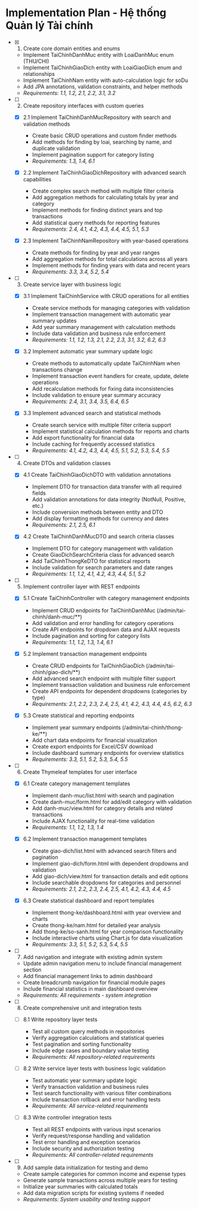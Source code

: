 # Implementation Plan - Hệ thống Quản lý Tài chính

- [x] 1. Create core domain entities and enums
  - Implement TaiChinhDanhMuc entity with LoaiDanhMuc enum (THU/CHI)
  - Implement TaiChinhGiaoDich entity with LoaiGiaoDich enum and relationships
  - Implement TaiChinhNam entity with auto-calculation logic for soDu
  - Add JPA annotations, validation constraints, and helper methods
  - _Requirements: 1.1, 1.2, 2.1, 2.2, 3.1, 3.2_

- [ ] 2. Create repository interfaces with custom queries
  - [x] 2.1 Implement TaiChinhDanhMucRepository with search and validation methods
    - Create basic CRUD operations and custom finder methods
    - Add methods for finding by loai, searching by name, and duplicate validation
    - Implement pagination support for category listing
    - _Requirements: 1.3, 1.4, 6.1_

  - [x] 2.2 Implement TaiChinhGiaoDichRepository with advanced search capabilities
    - Create complex search method with multiple filter criteria
    - Add aggregation methods for calculating totals by year and category
    - Implement methods for finding distinct years and top transactions
    - Add statistical query methods for reporting features
    - _Requirements: 2.4, 4.1, 4.2, 4.3, 4.4, 4.5, 5.1, 5.3_

  - [x] 2.3 Implement TaiChinhNamRepository with year-based operations
    - Create methods for finding by year and year ranges
    - Add aggregation methods for total calculations across all years
    - Implement methods for finding years with data and recent years
    - _Requirements: 3.3, 3.4, 5.2, 5.4_

- [ ] 3. Create service layer with business logic
  - [x] 3.1 Implement TaiChinhService with CRUD operations for all entities
    - Create service methods for managing categories with validation
    - Implement transaction management with automatic year summary updates
    - Add year summary management with calculation methods
    - Include data validation and business rule enforcement
    - _Requirements: 1.1, 1.2, 1.3, 2.1, 2.2, 2.3, 3.1, 3.2, 6.2, 6.3_

  - [x] 3.2 Implement automatic year summary update logic
    - Create methods to automatically update TaiChinhNam when transactions change
    - Implement transaction event handlers for create, update, delete operations
    - Add recalculation methods for fixing data inconsistencies
    - Include validation to ensure year summary accuracy
    - _Requirements: 2.4, 3.1, 3.4, 3.5, 6.4, 6.5_

  - [x] 3.3 Implement advanced search and statistical methods
    - Create search service with multiple filter criteria support
    - Implement statistical calculation methods for reports and charts
    - Add export functionality for financial data
    - Include caching for frequently accessed statistics
    - _Requirements: 4.1, 4.2, 4.3, 4.4, 4.5, 5.1, 5.2, 5.3, 5.4, 5.5_

- [ ] 4. Create DTOs and validation classes
  - [x] 4.1 Create TaiChinhGiaoDichDTO with validation annotations
    - Implement DTO for transaction data transfer with all required fields
    - Add validation annotations for data integrity (NotNull, Positive, etc.)
    - Include conversion methods between entity and DTO
    - Add display formatting methods for currency and dates
    - _Requirements: 2.1, 2.5, 6.1_

  - [x] 4.2 Create TaiChinhDanhMucDTO and search criteria classes
    - Implement DTO for category management with validation
    - Create GiaoDichSearchCriteria class for advanced search
    - Add TaiChinhThongKeDTO for statistical reports
    - Include validation for search parameters and date ranges
    - _Requirements: 1.1, 1.2, 4.1, 4.2, 4.3, 4.4, 5.1, 5.2_

- [ ] 5. Implement controller layer with REST endpoints
  - [x] 5.1 Create TaiChinhController with category management endpoints
    - Implement CRUD endpoints for TaiChinhDanhMuc (/admin/tai-chinh/danh-muc/**)
    - Add validation and error handling for category operations
    - Create API endpoints for dropdown data and AJAX requests
    - Include pagination and sorting for category lists
    - _Requirements: 1.1, 1.2, 1.3, 1.4, 6.1_

  - [x] 5.2 Implement transaction management endpoints
    - Create CRUD endpoints for TaiChinhGiaoDich (/admin/tai-chinh/giao-dich/**)
    - Add advanced search endpoint with multiple filter support
    - Implement transaction validation and business rule enforcement
    - Create API endpoints for dependent dropdowns (categories by type)
    - _Requirements: 2.1, 2.2, 2.3, 2.4, 2.5, 4.1, 4.2, 4.3, 4.4, 4.5, 6.2, 6.3_

  - [x] 5.3 Create statistical and reporting endpoints
    - Implement year summary endpoints (/admin/tai-chinh/thong-ke/**)
    - Add chart data endpoints for financial visualization
    - Create export endpoints for Excel/CSV download
    - Include dashboard summary endpoints for overview statistics
    - _Requirements: 3.3, 5.1, 5.2, 5.3, 5.4, 5.5_

- [ ] 6. Create Thymeleaf templates for user interface
  - [x] 6.1 Create category management templates
    - Implement danh-muc/list.html with search and pagination
    - Create danh-muc/form.html for add/edit category with validation
    - Add danh-muc/view.html for category details and related transactions
    - Include AJAX functionality for real-time validation
    - _Requirements: 1.1, 1.2, 1.3, 1.4_

  - [x] 6.2 Implement transaction management templates
    - Create giao-dich/list.html with advanced search filters and pagination
    - Implement giao-dich/form.html with dependent dropdowns and validation
    - Add giao-dich/view.html for transaction details and edit options
    - Include searchable dropdowns for categories and personnel
    - _Requirements: 2.1, 2.2, 2.3, 2.4, 2.5, 4.1, 4.2, 4.3, 4.4, 4.5_

  - [x] 6.3 Create statistical dashboard and report templates
    - Implement thong-ke/dashboard.html with year overview and charts
    - Create thong-ke/nam.html for detailed year analysis
    - Add thong-ke/so-sanh.html for year comparison functionality
    - Include interactive charts using Chart.js for data visualization
    - _Requirements: 3.3, 5.1, 5.2, 5.3, 5.4, 5.5_

- [ ] 7. Add navigation and integrate with existing admin system
  - Update admin navigation menu to include financial management section
  - Add financial management links to admin dashboard
  - Create breadcrumb navigation for financial module pages
  - Include financial statistics in main dashboard overview
  - _Requirements: All requirements - system integration_

- [ ] 8. Create comprehensive unit and integration tests
  - [ ] 8.1 Write repository layer tests
    - Test all custom query methods in repositories
    - Verify aggregation calculations and statistical queries
    - Test pagination and sorting functionality
    - Include edge cases and boundary value testing
    - _Requirements: All repository-related requirements_

  - [ ] 8.2 Write service layer tests with business logic validation
    - Test automatic year summary update logic
    - Verify transaction validation and business rules
    - Test search functionality with various filter combinations
    - Include transaction rollback and error handling tests
    - _Requirements: All service-related requirements_

  - [ ] 8.3 Write controller integration tests
    - Test all REST endpoints with various input scenarios
    - Verify request/response handling and validation
    - Test error handling and exception scenarios
    - Include security and authorization testing
    - _Requirements: All controller-related requirements_

- [ ] 9. Add sample data initialization for testing and demo
  - Create sample categories for common income and expense types
  - Generate sample transactions across multiple years for testing
  - Initialize year summaries with calculated totals
  - Add data migration scripts for existing systems if needed
  - _Requirements: System usability and testing support_